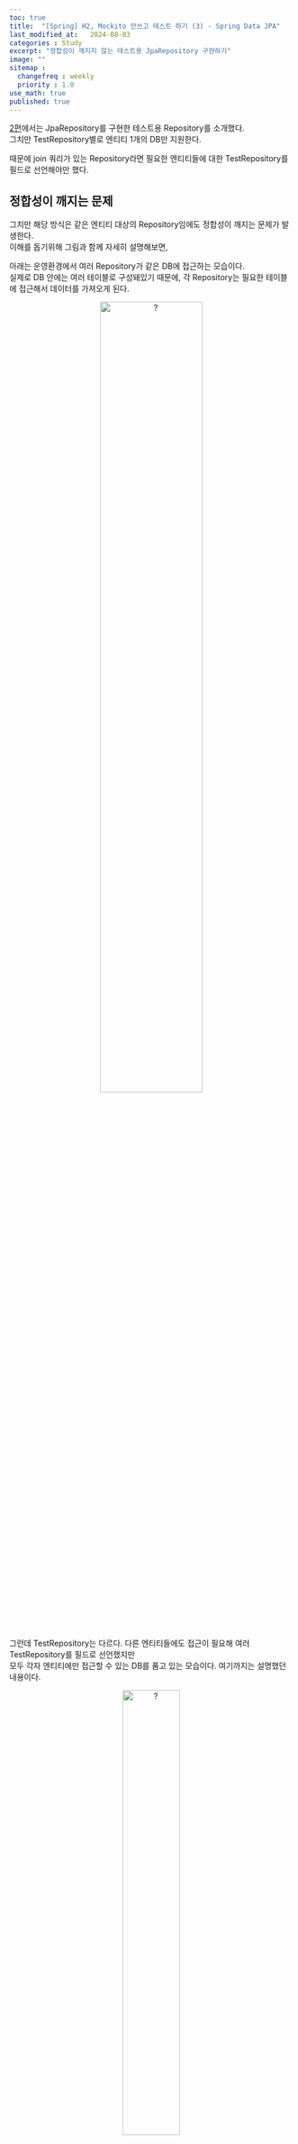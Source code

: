 ```yaml
---
toc: true
title:  "[Spring] H2, Mockito 안쓰고 테스트 하기 (3) - Spring Data JPA"
last_modified_at:   2024-08-03
categories : Study
excerpt: "정합성이 깨지지 않는 테스트용 JpaRepository 구현하기"
image: ""
sitemap :
  changefreq : weekly
  priority : 1.0
use_math: true
published: true
---
```


[2편](https://yooniversal.github.io/study/post292/)에서는 JpaRepository를 구현한 테스트용 Repository를 소개했다.<br>
그치만 TestRepository별로 엔티티 1개의 DB만 지원한다.<br>

때문에 join 쿼리가 있는 Repository라면 필요한 엔티티들에 대한 TestRepository를 필드로 선언해야만 했다.<br>

## 정합성이 깨지는 문제
그치만 해당 방식은 같은 엔티티 대상의 Repository임에도 정합성이 깨지는 문제가 발생한다.<br>
이해를 돕기위해 그림과 함께 자세히 설명해보면,<br>

아래는 운영환경에서 여러 Repository가 같은 DB에 접근하는 모습이다.<br>
실제로 DB 안에는 여러 테이블로 구성돼있기 때문에, 각 Repository는 필요한 테이블에 접근해서 데이터를 가져오게 된다.<br>
<div style="text-align: center;">
<img src="https://lh3.google.com/u/0/d/1ep4-xYEc1uXVF3HagG4V0aa_iTBAsIGL" width="60%" height="60%" title="$0715_real_status.png" alt="?"/>
</div>
<br>

그런데 TestRepository는 다르다. 다른 엔티티들에도 접근이 필요해 여러 TestRepository를 필드로 선언했지만 <br>
모두 각자 엔티티에만 접근할 수 있는 DB를 품고 있는 모습이다. 여기까지는 설명했던 내용이다.<br>
<div style="text-align: center;">
<img src="https://lh3.google.com/u/0/d/1QXb2Mnew5VYI1d7s0xKXvOt6_u8awCoK" width="45%" height="45%" title="$0715_sub_repository.png" alt="?"/>
</div>
<br>

Repository가 `ARepository`, `BRepository`를 필드로 갖고 있고, `ARepository`가 단독으로 쓰이는 경우도 있다고 해보자.<br>
(모두 다 TestJpaRepository를 상속받은 테스트용 repository라 가정한다.)<br>

Parent에 속하는 A의 value를 1 증가시켜서, ARepository에서 꺼낸 A의 value와 같은지 확인하는 테스트다.<br>
```kotlin
class DatabaseTest {
    private val repository = TestRepository()
    private val aRepository = TestARepository()

    @Test
    fun `다른 Repository라면 데이터 정합성이 깨진다`() {
        // given
        val aEntity = aRepository.save(A(value = 1))
        val bEntity = B()
        val parentEntity = Parent(a = aEntity, b = bEntity)
        repository.save(parentEntity)
        
        // when
        val parent = repository.findById(1L)
        parent.a.value = parent.a.value + 1 // Parent의 A.value를 1 증가
        repository.save(parent) // 기존 A 엔티티에 대해 업데이트

        // then
        val target = repository.findById(1L).a
        val savedAEntity = aRepository.findById(1L)
        assertThat(target.value).isEqualTo(savedAEntity.value) // false
    }
}
```
- `target.value`와 `savedAEntity.value`는 **값이 일치하지 않아 테스트에 실패**
  + `target.value` : **2**
  + `savedAEntity.value` : 1
<br>

왜 이런 현상이 발생할까?<br>
Repository에서 필드로 갖는 ARepository를 **새 인스턴스**로 초기화해주기 때문이다.<br>
```kotlin
class TestBeverageRepository : JpaRepository<Beverage, Long> {
    private val aRepository: TestARepository<A, Long>()
}
```
<br>

그래서 같은 DB라고 생각했지만 **서로 다른 인스턴스에서 생성된 DB**(entityList)여서 정합성이 깨지는 것이다.<br>
<div style="text-align: center;">
<img src="https://lh3.google.com/u/0/d/14DLMltrJ_JD1A1mjgId6HYt0rUlQYL__" width="60%" height="60%" title="$0715_different_db.png" alt="?"/>
</div>
<br>

## TestJpaRepository를 싱글톤으로 사용하기
그러면 이 경우는 어떻게 극복해야 할까?<br>
TestRepository마다 DB를 갖고있으니까, **싱글톤**으로 선언해서 사용하면 된다!<br>
코틀린을 쓰고 있었어서 `object`로 선언해 관리했다.<br>

```kotlin
object TestRepository : TestJpaRepository<Parent, Long>("id") {
    private val aRepository = TestARepository
    private val bRepository = TestBRepository
}

object TestARepository : TestJpaRepository<A, Long>("id")
object TestBRepository : TestJpaRepository<B, Long>("id")
```
- 전체 코드는 [여기](https://github.com/yooniversal/TestJpaRepository)에서 확인할 수 있다!
<br>

그러면 다른 Repository여도 같은 DB를 가진 Repository를 사용하기 때문에 <br>
더 이상 데이터 정합성이 깨지는 현상이 발생하지 않는다!<br>
<div style="text-align: center;">
<img src="https://lh3.google.com/u/0/d/1XMWdwh7HBeNSWTmvjtb1Z6mLP_ZuXyLY" width="55%" height="55%" title="$0715_initilaized_db.png" alt="?"/>
</div>

(선택) 여러 엔티티와 연관된 엔티티인 경우, JpaRepository에서 제공하는 함수도 같이 수정해줘야한다.<br>
*Parent가 A, B와 관계를 맺고있다면 Parent 엔티티를 `save()`로 저장할 때 A, B도 저장되게 해줘야한다.*<br>
```kotlin
fun save(parent: Parent): Parent {
    val a = aRepository.save(parent.a) // A도 저장
    val b = bRepository.save(parent.b) // B도 저장
    return super.save(parent.copy(a = a, b = b))
}

fun findById(id: Long): Parent {
    return super.findById(id).let { parent ->
        val a = aRepository.findById(parent.a.id) // (선택) ARepository에서 조회
        val b = bRepository.findById(parent.b.id) // (선택) BRepository에서 조회
        parent.copy(a = a, b = b)
    }
}
...
```
- findById()에서는 A, B를 각 Repository에서 조회해서 찾도록 했으나, Parent에 저장한 그대로 내보내도 된다. (Optional)
<br>

## 단점
### 테스트마다 Repository를 초기화해줘야 한다
테스트마다 항상 초기화된 Repository를 사용할 수 있어야 하므로 이에 대해 작업이 필요하다.<br>
`@AfterEach`를 써서 매번 `deleteAll()`를 호출해주면 가능한데, 테스트 클래스마다 이를 추가해주는건 번거로울 수 있다.<br>
그래서 아래처럼 상속해서 쓸 수 있도록 abstract class로 선언하고 적용하는 방법이 있다.<br>
```kotlin
// 정의
abstract class TestRepositorySupport {
    @AfterEach
    fun tearDown() {
        TestParentRepository.deleteAll()
        TestARepository.deleteAll()
        TestBRepository.deleteAll()
    }
}

// 적용
class ParentService : TestRepositorySupport() {
    ...
}
```
<br>

### 추가해줘야 하는 코드가 많다
> (선택) 여러 엔티티와 연관된 엔티티인 경우, JpaRepository에서 제공하는 함수도 같이 수정해줘야한다.

간단한 CRUD 로직을 직접 안쓰려고 TestJpaRepository를 쓰는건데, 더 디테일하게 처리하기 위해서 재정의를 해줘야 하는 
수고로움이 있다. 물론 이건 아래 예시처럼 엔티티가 다른 엔티티를 필드로 들고있을 때 해당된다.<br>

```kotlin
@Entity
class Parent(
    ...
    @OneToOne
    val a: A,
    @OneToOne
    val b: B,
)
```

## References
- [Java/Spring 테스트를 추가하고 싶은 개발자들의 오답노트](https://www.inflearn.com/course/자바-스프링-테스트-개발자-오답노트)